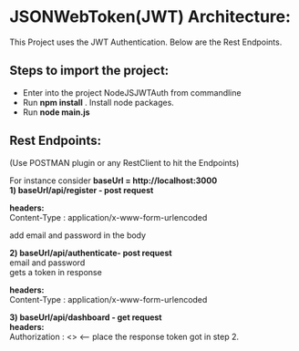 <h1>JSONWebToken(JWT) Architecture:</h1>

This Project uses the JWT Authentication. Below are the Rest Endpoints.

<h2>Steps to import the project:</h2>
<ul>
<li>Enter into the project NodeJSJWTAuth from commandline</li>
<li>Run <b>npm install</b> . Install node packages.</li>
<li>Run <b>node main.js</b></li>
</ul>

<h2>Rest Endpoints:</h2> (Use POSTMAN plugin or any RestClient to hit the Endpoints)

For instance consider <b>baseUrl = http://localhost:3000 </b><br/>
<b>1) baseUrl/api/register - post request</b><br/>

<b>headers: </b><br/>
Content-Type : application/x-www-form-urlencoded<br/>

add email and password in the body<br/>

<b>2) baseUrl/api/authenticate- post request</b><br/>
email and password<br/>
gets a token in response<br/>

<b>headers: </b><br/>
Content-Type : application/x-www-form-urlencoded

<b>3) baseUrl/api/dashboard - get request </b><br/>
<b>headers:</b><br/>
Authorization : <<token>> <-- place the response token got in step 2.